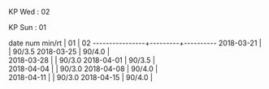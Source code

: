 KP Wed : 02

KP Sun : 01

date num min/rt |    01   |    02 
----------------+---------+----------
2018-03-21      |         |  90/3.5
2018-03-25      |  90/4.0 |        
2018-03-28      |         |  90/3.0
2018-04-01      |  90/3.5 |        
2018-04-04      |         |  90/3.0
2018-04-08      |  90/4.0 |        
2018-04-11      |         |  90/3.0
2018-04-15      |  90/4.0 |        

